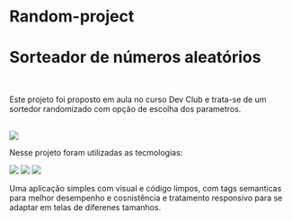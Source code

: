 # Random-project
<h1>Sorteador de números aleatórios</h1>
<br>
<p>Este projeto foi proposto em aula no curso Dev Club e trata-se de um sortedor randomizado com opção de escolha dos parametros. </p>
<br>
<img src=https://github.com/ricocanuto/Random-project/assets/141502177/0aaf8d59-db9a-406e-ab96-7a1a5e9d4380></img>
<br>
<p>Nesse projeto foram utilizadas as tecmologias:</p>
<img src=https://img.shields.io/badge/CSS-239120?&style=for-the-badge&logo=css3&logoColor=white></img>
<img src=https://img.shields.io/badge/HTML-239120?style=for-the-badge&logo=html5&logoColor=white></img>
<img src=https://img.shields.io/badge/JavaScript-323330?style=for-the-badge&logo=javascript&logoColor=F7DF1E></img>
<br>
<p>Uma aplicação simples com visual e código limpos, com tags semanticas para melhor desempenho e cosnistência e tratamento responsivo para se adaptar em telas de diferenes tamanhos.</p>
